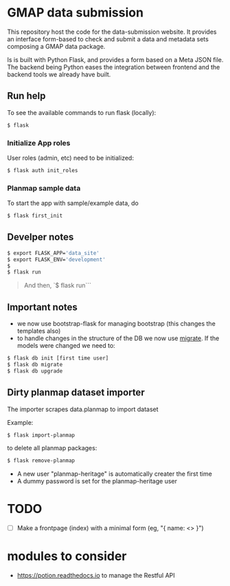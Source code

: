 # GMAP data submission

This repository host the code for the data-submission website.
It provides an interface form-based to check and submit a data and metadata sets
composing a GMAP data package.

Is is built with Python Flask, and provides a form based on a Meta JSON file.
The backend being Python eases the integration between frontend and the backend
tools we already have built.


## Run help
To see the available commands to run flask (locally):

```bash
$ flask
```


### Initialize App roles
User roles (admin, etc) need to be initialized:

```bash
$ flask auth init_roles
```


### Planmap sample data
To start the app with sample/example data, do

```bash
$ flask first_init
```


## Develper notes

```bash
$ export FLASK_APP='data_site'
$ export FLASK_ENV='development'
$
$ flask run
```

> And then, `$ flask run```


## Important notes
- we now use bootstrap-flask for managing bootstrap (this changes the templates also)
- to handle changes in the structure of the DB we now use [migrate](https://github.com/miguelgrinberg/Flask-Migrate). If the models were changed we need to:

```bash
$ flask db init [first time user]
$ flask db migrate
$ flask db upgrade
```


## Dirty planmap dataset importer
The importer scrapes data.planmap to import dataset

Example:
```bash
$ flask import-planmap
```

to delete all planmap packages:
```bash
$ flask remove-planmap
```

- A new user "planmap-heritage" is automatically creater the first time
- A dummy password is set for the planmap-heritage user


# TODO

- [ ] Make a frontpage (index) with a minimal form (eg, "{ name: <> }")


# modules to consider
- https://potion.readthedocs.io to manage the Restful API
